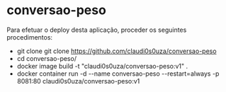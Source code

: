 # conversao-peso

Para efetuar o deploy desta aplicação, proceder os seguintes procedimentos:

- git clone git clone https://github.com/claudi0s0uza/conversao-peso
- cd conversao-peso/
- docker image build -t "claudi0s0uza/conversao-peso:v1" .
- docker container run -d --name conversao-peso --restart=always -p 8081:80 claudi0s0uza/conversao-peso:v1
